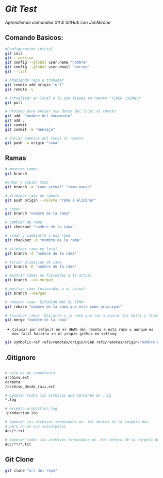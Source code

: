 # **_Git Test_**

_Aprendiendo comandos Git & GitHub con JonMircha_

## Comando Basicos:

```bash
#Configuracion inicial
git init
git --version
git config --global user.name "nombre"
git config --global user.email "correo"
git --list

# Añadiendo repo a trabajar
git remote add origin "url"
git remote -v

# Actualizar en local a lo que tienes en remoto "TENER CUIDADO"
git pull

# Proceso para enviar tus datos del local al remoto
git add  "nombre del documento"
git add .
git commit
git commit -m "mensaje"

# Enviar cambios del local al remoto
git push -u origin "rama"
```

## Ramas

```bash
# mostrar ramas
git branch

#crear y copiar todo
git branch -m "rama actual" "rama nueva"

# eliminar rama en remoto
git push origin --delete "rama a eliminar"

# crear
git branch "nombre de la rama"

# cambiar de rama
git checkout "nombre de la rama"

# crear y cambiarte a esa rama
git checkout -b "nombre de la rama"

# eliminar rama en local
git branch -d "nombre de la rama"

# forzar elimacion de rama
git branch -D "nombre de la rama"

# mostrar ramas no fusinadas a la actual
git branch --no-merged

# mostrar rams fusionadas a al actual
git branch --merged

# rebasar rama 'ESTUDIAR MAS EL TEMA'
git rebase "nombre de la rama que esta como principal"

# fusionar ramas 'Ubicarse a la rama que vas a copiar los datos y llamar a la que tiene los datos"
git merge "nombre de la rama"

```

 -  `Colocar por default en el HEAD del remoto a esta rama x aunque es mas facil hacerlo en el propio github en setting`
``` bash
git symbolic-ref refs/remotes/origin/HEAD refs/remotes/origin/"nombre de la rama"
```

## .Gitignore
``` bash 

# esto es un comentario
archivo.ext
carpeta
/archivo_desde_raiz.ext

# ignorar todos los archivos que terminen en .log
*.log

# excepto production.log
!production.log

# ignorar los archivos terminados en .txt dentro de la carpeta doc,
# pero no en sus subcarpetas
doc/*.txt

# ignorar todos los archivos terminados en .txt dentro de la carpeta doc y también en sus subcarpetas
doc/**/*.txt
```

## Git Clone
``` bash
git clone "url del repo" 
```

